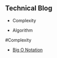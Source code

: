 ## Technical Blog



- Complexity
 


- Algorithm


#Complexity
  -  [Big O Notation](https://www.youtube.com/watch?v=v4cd1O4zkGw)
